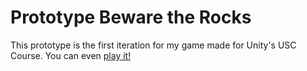 # Prototype Beware the Rocks
 This prototype is the first iteration for my game made for Unity's USC Course.
 You can even [play it!](https://connect.unity.com/mg/other/beware-the-rocks)
